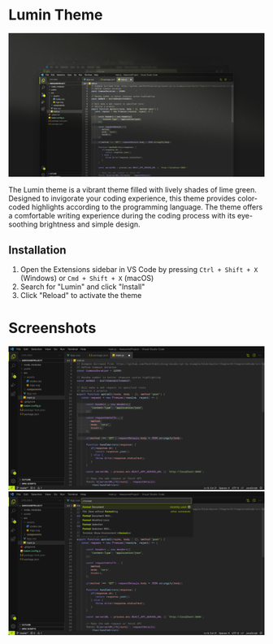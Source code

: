 # Lumin Theme

![Lumin](https://github.com/thisisroi/lumin-theme/raw/main/public/wallpaper.png)

The Lumin theme is a vibrant theme filled with lively shades of lime green. Designed to invigorate your coding experience, this theme provides color-coded highlights according to the programming language. The theme offers a comfortable writing experience during the coding process with its eye-soothing brightness and simple design.

## Installation

1. Open the Extensions sidebar in VS Code by pressing `Ctrl + Shift + X` (Windows) or `Cmd + Shift + X` (macOS)
2. Search for "Lumin" and click "Install"
3. Click "Reload" to activate the theme

# Screenshots

![Screenshot](https://github.com/thisisroi/lumin-theme/raw/main/public/screenshot-1.png)
![Screenshot](https://github.com/thisisroi/lumin-theme/raw/main/public/screenshot-2.png)